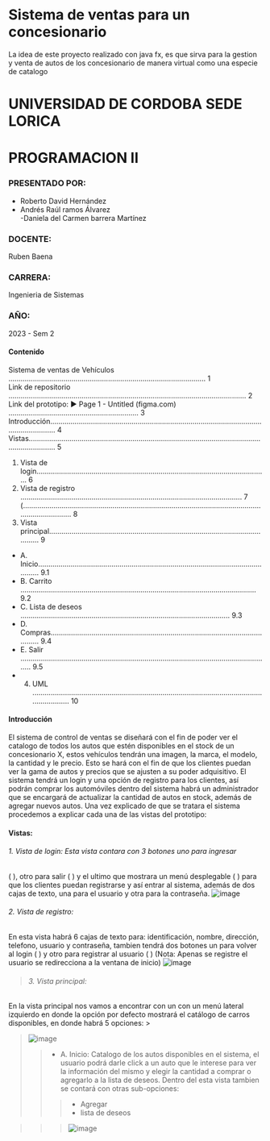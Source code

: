# Sistema de ventas para un concesionario
La idea de este proyecto realizado con java fx, es que sirva para la gestion y venta de autos de los concesionario de manera virtual como una especie de catalogo

# UNIVERSIDAD DE CORDOBA SEDE LORICA
# PROGRAMACION II
### PRESENTADO POR: 
  - Roberto David Hernández
  - Andrés Raúl ramos Álvarez <br>
  -Daniela del Carmen barrera Martínez <br>
### DOCENTE: 
   Ruben Baena
### CARRERA:
Ingenieria de Sistemas
### AÑO:
2023 - Sem 2

#### Contenido
Sistema de ventas de Vehículos ................................................................................................. 1 <br>
Link de repositorio ..................................................................................................................... 2 <br>
Link del prototipo: ▶ Page 1 - Untitled (figma.com) ................................................................ 3  <br>
Introducción............................................................................................................................... 4  <br>
Vistas......................................................................................................................................... 5  <br>
1. Vista de login.................................................................................................................. 6  <br>
2. Vista de registro ............................................................................................................. 7  <br>
(.............................................................................................................................................. 8  <br>
3. Vista principal................................................................................................................. 9  <br>
 - A. Inicio....................................................................................................................... 9.1  <br>
 - B. Carrito .................................................................................................................... 9.2  <br>
- C. Lista de deseos ....................................................................................................... 9.3  <br>
- D. Compras................................................................................................................. 9.4  <br>
- E. Salir ............................................................................................................................ 9.5  <br>
- 4. UML ................................................................................................................................... 10  <br>

#### Introducción
El sistema de control de ventas se diseñará con el fin de poder ver el catalogo 
de todos los autos que estén disponibles en el stock de un concesionario X, estos 
vehículos tendrán una imagen, la marca, el modelo, la cantidad y le precio. Esto 
se hará con el fin de que los clientes puedan ver la gama de autos y precios que 
se ajusten a su poder adquisitivo.
El sistema tendrá un login y una opción de registro para los clientes, así podrán 
comprar los automóviles dentro del sistema habrá un administrador que se 
encargará de actualizar la cantidad de autos en stock, además de agregar
nuevos autos. Una vez explicado de que se tratara el sistema procedemos a 
explicar cada una de las vistas del prototipo:

#### Vistas:

###### 1. Vista de login: Esta vista contara con 3 botones uno para ingresar 
 ( ), otro para salir ( ) y el ultimo que mostrara un menú 
desplegable ( ) para que los clientes puedan registrarse y así entrar 
al sistema, además de dos cajas de texto, una para el usuario y otra para 
la contraseña.
![image](https://github.com/robertohm96/Concesionario/assets/151383851/f73321c0-0b40-4ca6-b848-676977d4d2a8)

###### 2.	Vista de registro:
En esta vista habrá 6 cajas de texto para: identificación, nombre, dirección, telefono, usuario y contraseña, tambien tendrá dos botones un para volver al login (             ) y otro para registrar al usuario  (                ) (Nota: Apenas se registre el usuario se redirecciona a la ventana de inicio) 
![image](https://github.com/robertohm96/Concesionario/assets/151383851/d6dea4ed-7196-485d-b939-cac185f61633)

> ###### 3.	Vista principal: 
En la vista principal nos vamos a encontrar con un con un menú lateral izquierdo en donde la opción por defecto mostrará el catálogo de carros disponibles, en donde habrá 5 opciones: > 
> ![image](https://github.com/robertohm96/Concesionario/assets/151383851/7ccd27fc-5294-4332-8e1e-4ae008f6c372)
>> - A.	Inicio: Catalogo de los autos disponibles en el sistema, el usuario podrá darle click a un auto que le interese para ver la información del mismo y elegir la cantidad a comprar o agregarlo a la lista de deseos. Dentro del esta vista tambien se contará con otras sub-opciones:
>>> - Agregar
>>> - lista de deseos


>>> ![image](https://github.com/robertohm96/Concesionario/assets/151383851/a8510750-ff73-4af8-aa56-cce1e338af54)
 
    
######

######

######

######

######

######

######

